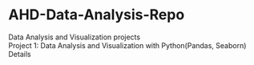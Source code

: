 # AHD-Data-Analysis-Repo
Data Analysis and Visualization projects
<br>
Project 1: Data Analysis and Visualization with Python(Pandas, Seaborn)
</br>
Details